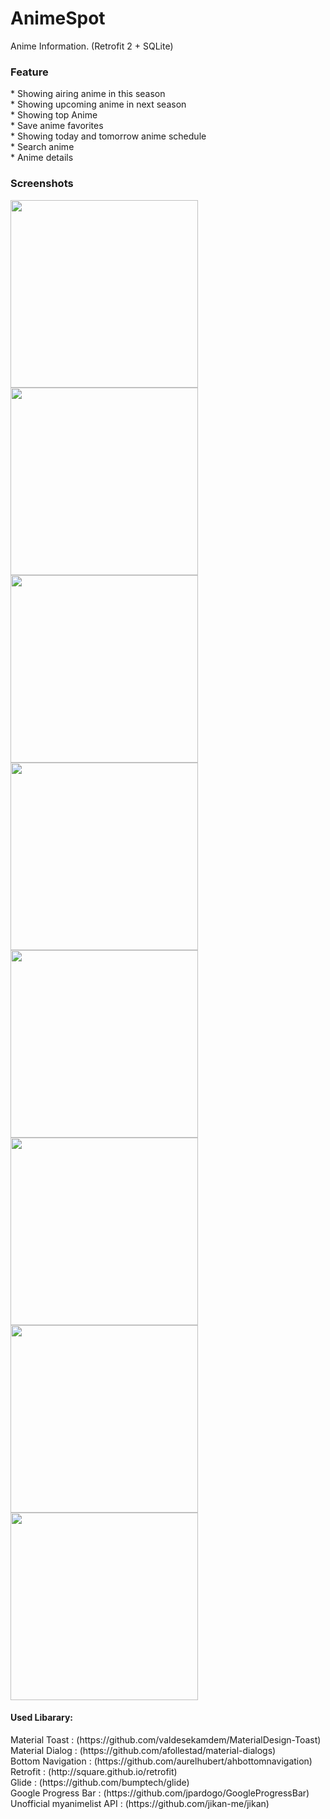 # AnimeSpot
Anime Information. (Retrofit 2 + SQLite)<br/>
<h3>Feature</h3>
* Showing airing anime in this season<br/>
* Showing upcoming anime in next season<br/>
* Showing top Anime<br/>
* Save anime favorites<br/>
* Showing today and tomorrow anime schedule<br/>
* Search anime<br/>
* Anime details<br/>
<h3>Screenshots</h3>
<img src="https://image.ibb.co/bz09D9/Screen_Shot_2018_08_15_at_00_23_00.png" height='300px' widht='150px'><br/>
<img src="https://image.ibb.co/ja6ufp/Screen_Shot_2018_08_15_at_00_25_22.png" height='300px' widht='150px'><br/>
<img src="https://image.ibb.co/dwNpD9/Screen_Shot_2018_08_15_at_00_25_41.png" height='300px' widht='150px'><br/>
<img src="https://image.ibb.co/nsrS0p/Screen_Shot_2018_08_15_at_00_25_53.png" height='300px' widht='150px'><br/>
<img src="https://image.ibb.co/kohNY9/Screen_Shot_2018_08_15_at_00_26_03.png" height='300px' widht='150px'><br/>
<img src="https://image.ibb.co/iRvy6U/Screen_Shot_2018_08_15_at_00_26_18.png" height='300px' widht='150px'><br/>
<img src="https://image.ibb.co/cwLy6U/Screen_Shot_2018_08_15_at_00_26_56.png" height='300px' widht='150px'><br/>
<img src="https://image.ibb.co/k6J70p/Screen_Shot_2018_08_15_at_00_27_14.png" height='300px' widht='150px'>
<h4>Used Libarary:</h4>
Material Toast : (https://github.com/valdesekamdem/MaterialDesign-Toast)<br/>
Material Dialog : (https://github.com/afollestad/material-dialogs)<br/>
Bottom Navigation : (https://github.com/aurelhubert/ahbottomnavigation)<br/>
Retrofit : (http://square.github.io/retrofit)<br/>
Glide : (https://github.com/bumptech/glide)<br/>
Google Progress Bar : (https://github.com/jpardogo/GoogleProgressBar)<br/>
Unofficial myanimelist API : (https://github.com/jikan-me/jikan)
